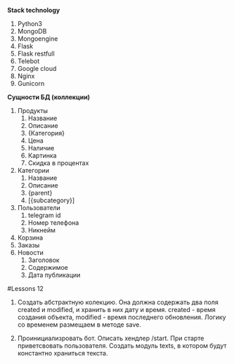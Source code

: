 **Stack technology**
1) Python3
2) MongoDB
3) Mongoengine
4) Flask
5) Flask restfull
6) Telebot
7) Google cloud
8) Nginx
9) Gunicorn

**Сущности БД (коллекции)**
1) Продукты
   1. Название
   2. Описание
   3. {Категория}
   4. Цена
   5. Наличие
   6. Картинка
   7. Скидка в процентах
2) Категории
    1. Название
    2. Описание
    3. {parent}
    4. [{subcategory}]
3) Пользователи
    1. telegram id
    2. Номер телефона
    3. Никнейм
4) Корзина 
5) Заказы 
6) Новости
    1. Заголовок
    2. Содержимое
    3. Дата публикации


#Lessons 12
1) Создать абстрактную колекцию. Она должна содержать два поля created и modified, и хранить в них дату и время. created - время создания объекта,
   modified - время последнего обновления. Логику со временем размещаем в методе save.
   
2) Проинициализровать бот. Описать хендлер /start. 
   При старте приветсвовать пользователя. Создать модуль texts, в котором будут константно храниться текста.
   